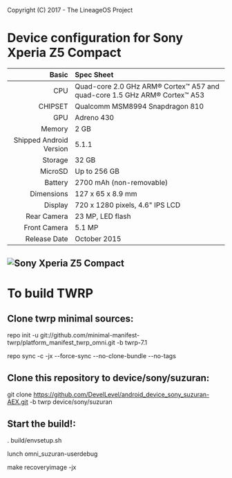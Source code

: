 Copyright (C) 2017 - The LineageOS Project

Device configuration for Sony Xperia Z5 Compact
=====================================

Basic   | Spec Sheet
-------:|:-------------------------
CPU     | Quad-core 2.0 GHz ARM® Cortex™ A57 and quad-core 1.5 GHz ARM® Cortex™ A53
CHIPSET | Qualcomm MSM8994 Snapdragon 810
GPU     | Adreno 430
Memory  | 2 GB
Shipped Android Version | 5.1.1
Storage | 32 GB
MicroSD | Up to 256 GB
Battery | 2700 mAh (non-removable)
Dimensions | 127 x 65 x 8.9 mm
Display | 720 x 1280 pixels, 4.6" IPS LCD
Rear Camera  | 23 MP, LED flash
Front Camera | 5.1 MP
Release Date | October 2015

![Sony Xperia Z5 Compact](http://cdn2.gsmarena.com/vv/pics/sony/sony-z5-compact1.jpg "Sony Xperia Z5 Compact")
-

To build TWRP
=============
Clone twrp minimal sources:
-
repo init -u git://github.com/minimal-manifest-twrp/platform_manifest_twrp_omni.git -b twrp-7.1

repo sync -c -jx --force-sync --no-clone-bundle --no-tags

Clone this repository to device/sony/suzuran:
-
git clone https://github.com/DevelLevel/android_device_sony_suzuran-AEX.git -b twrp device/sony/suzuran


Start the build!:
-
. build/envsetup.sh

lunch omni_suzuran-userdebug

make recoveryimage -jx

